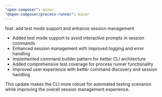 ```yaml
---
"open-composer": minor
"@open-composer/process-runner": minor
---
```


feat: add test mode support and enhance session management

- Added test mode support to avoid interactive prompts in session commands
- Enhanced session management with improved logging and error handling
- Implemented command builder pattern for better CLI architecture
- Added comprehensive test coverage for process runner functionality
- Improved user experience with better command discovery and session handling

This update makes the CLI more robust for automated testing scenarios while improving the overall session management experience.